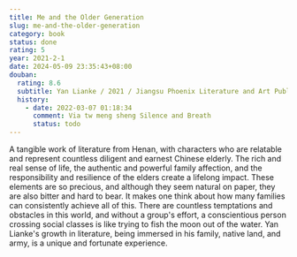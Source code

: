 ```yaml
---
title: Me and the Older Generation
slug: me-and-the-older-generation
category: book
status: done
rating: 5
year: 2021-2-1
date: 2024-05-09 23:35:43+08:00
douban:
  rating: 8.6
  subtitle: Yan Lianke / 2021 / Jiangsu Phoenix Literature and Art Publishing
  history:
    - date: 2022-03-07 01:18:34
      comment: Via tw meng sheng Silence and Breath
      status: todo
---
```


A tangible work of literature from Henan, with characters who are relatable and represent countless diligent and earnest Chinese elderly. The rich and real sense of life, the authentic and powerful family affection, and the responsibility and resilience of the elders create a lifelong impact. These elements are so precious, and although they seem natural on paper, they are also bitter and hard to bear. It makes one think about how many families can consistently achieve all of this. There are countless temptations and obstacles in this world, and without a group's effort, a conscientious person crossing social classes is like trying to fish the moon out of the water. Yan Lianke's growth in literature, being immersed in his family, native land, and army, is a unique and fortunate experience.
